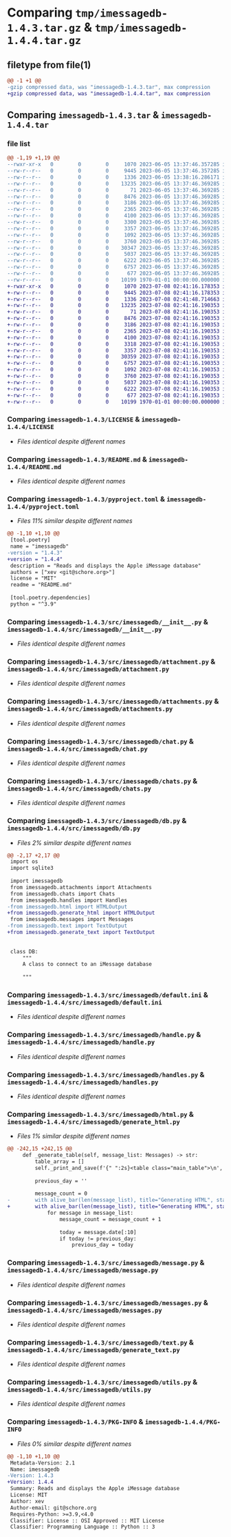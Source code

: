 # Comparing `tmp/imessagedb-1.4.3.tar.gz` & `tmp/imessagedb-1.4.4.tar.gz`

## filetype from file(1)

```diff
@@ -1 +1 @@
-gzip compressed data, was "imessagedb-1.4.3.tar", max compression
+gzip compressed data, was "imessagedb-1.4.4.tar", max compression
```

## Comparing `imessagedb-1.4.3.tar` & `imessagedb-1.4.4.tar`

### file list

```diff
@@ -1,19 +1,19 @@
--rwxr-xr-x   0        0        0     1070 2023-06-05 13:37:46.357285 imessagedb-1.4.3/LICENSE
--rw-r--r--   0        0        0     9445 2023-06-05 13:37:46.357285 imessagedb-1.4.3/README.md
--rw-r--r--   0        0        0     1336 2023-06-05 13:38:16.286171 imessagedb-1.4.3/pyproject.toml
--rw-r--r--   0        0        0    13235 2023-06-05 13:37:46.369285 imessagedb-1.4.3/src/imessagedb/__init__.py
--rw-r--r--   0        0        0       71 2023-06-05 13:37:46.369285 imessagedb-1.4.3/src/imessagedb/__main__.py
--rw-r--r--   0        0        0     8476 2023-06-05 13:37:46.369285 imessagedb-1.4.3/src/imessagedb/attachment.py
--rw-r--r--   0        0        0     3186 2023-06-05 13:37:46.369285 imessagedb-1.4.3/src/imessagedb/attachments.py
--rw-r--r--   0        0        0     2365 2023-06-05 13:37:46.369285 imessagedb-1.4.3/src/imessagedb/chat.py
--rw-r--r--   0        0        0     4100 2023-06-05 13:37:46.369285 imessagedb-1.4.3/src/imessagedb/chats.py
--rw-r--r--   0        0        0     3300 2023-06-05 13:37:46.369285 imessagedb-1.4.3/src/imessagedb/db.py
--rw-r--r--   0        0        0     3357 2023-06-05 13:37:46.369285 imessagedb-1.4.3/src/imessagedb/default.ini
--rw-r--r--   0        0        0     1092 2023-06-05 13:37:46.369285 imessagedb-1.4.3/src/imessagedb/handle.py
--rw-r--r--   0        0        0     3760 2023-06-05 13:37:46.369285 imessagedb-1.4.3/src/imessagedb/handles.py
--rw-r--r--   0        0        0    30347 2023-06-05 13:37:46.369285 imessagedb-1.4.3/src/imessagedb/html.py
--rw-r--r--   0        0        0     5037 2023-06-05 13:37:46.369285 imessagedb-1.4.3/src/imessagedb/message.py
--rw-r--r--   0        0        0     6222 2023-06-05 13:37:46.369285 imessagedb-1.4.3/src/imessagedb/messages.py
--rw-r--r--   0        0        0     6757 2023-06-05 13:37:46.369285 imessagedb-1.4.3/src/imessagedb/text.py
--rw-r--r--   0        0        0      677 2023-06-05 13:37:46.369285 imessagedb-1.4.3/src/imessagedb/utils.py
--rw-r--r--   0        0        0    10199 1970-01-01 00:00:00.000000 imessagedb-1.4.3/PKG-INFO
+-rwxr-xr-x   0        0        0     1070 2023-07-08 02:41:16.178353 imessagedb-1.4.4/LICENSE
+-rw-r--r--   0        0        0     9445 2023-07-08 02:41:16.178353 imessagedb-1.4.4/README.md
+-rw-r--r--   0        0        0     1336 2023-07-08 02:41:48.714663 imessagedb-1.4.4/pyproject.toml
+-rw-r--r--   0        0        0    13235 2023-07-08 02:41:16.190353 imessagedb-1.4.4/src/imessagedb/__init__.py
+-rw-r--r--   0        0        0       71 2023-07-08 02:41:16.190353 imessagedb-1.4.4/src/imessagedb/__main__.py
+-rw-r--r--   0        0        0     8476 2023-07-08 02:41:16.190353 imessagedb-1.4.4/src/imessagedb/attachment.py
+-rw-r--r--   0        0        0     3186 2023-07-08 02:41:16.190353 imessagedb-1.4.4/src/imessagedb/attachments.py
+-rw-r--r--   0        0        0     2365 2023-07-08 02:41:16.190353 imessagedb-1.4.4/src/imessagedb/chat.py
+-rw-r--r--   0        0        0     4100 2023-07-08 02:41:16.190353 imessagedb-1.4.4/src/imessagedb/chats.py
+-rw-r--r--   0        0        0     3318 2023-07-08 02:41:16.190353 imessagedb-1.4.4/src/imessagedb/db.py
+-rw-r--r--   0        0        0     3357 2023-07-08 02:41:16.190353 imessagedb-1.4.4/src/imessagedb/default.ini
+-rw-r--r--   0        0        0    30359 2023-07-08 02:41:16.190353 imessagedb-1.4.4/src/imessagedb/generate_html.py
+-rw-r--r--   0        0        0     6757 2023-07-08 02:41:16.190353 imessagedb-1.4.4/src/imessagedb/generate_text.py
+-rw-r--r--   0        0        0     1092 2023-07-08 02:41:16.190353 imessagedb-1.4.4/src/imessagedb/handle.py
+-rw-r--r--   0        0        0     3760 2023-07-08 02:41:16.190353 imessagedb-1.4.4/src/imessagedb/handles.py
+-rw-r--r--   0        0        0     5037 2023-07-08 02:41:16.190353 imessagedb-1.4.4/src/imessagedb/message.py
+-rw-r--r--   0        0        0     6222 2023-07-08 02:41:16.190353 imessagedb-1.4.4/src/imessagedb/messages.py
+-rw-r--r--   0        0        0      677 2023-07-08 02:41:16.190353 imessagedb-1.4.4/src/imessagedb/utils.py
+-rw-r--r--   0        0        0    10199 1970-01-01 00:00:00.000000 imessagedb-1.4.4/PKG-INFO
```

### Comparing `imessagedb-1.4.3/LICENSE` & `imessagedb-1.4.4/LICENSE`

 * *Files identical despite different names*

### Comparing `imessagedb-1.4.3/README.md` & `imessagedb-1.4.4/README.md`

 * *Files identical despite different names*

### Comparing `imessagedb-1.4.3/pyproject.toml` & `imessagedb-1.4.4/pyproject.toml`

 * *Files 11% similar despite different names*

```diff
@@ -1,10 +1,10 @@
 [tool.poetry]
 name = "imessagedb"
-version = "1.4.3"
+version = "1.4.4"
 description = "Reads and displays the Apple iMessage database"
 authors = ["xev <git@schore.org>"]
 license = "MIT"
 readme = "README.md"
 
 [tool.poetry.dependencies]
 python = "^3.9"
```

### Comparing `imessagedb-1.4.3/src/imessagedb/__init__.py` & `imessagedb-1.4.4/src/imessagedb/__init__.py`

 * *Files identical despite different names*

### Comparing `imessagedb-1.4.3/src/imessagedb/attachment.py` & `imessagedb-1.4.4/src/imessagedb/attachment.py`

 * *Files identical despite different names*

### Comparing `imessagedb-1.4.3/src/imessagedb/attachments.py` & `imessagedb-1.4.4/src/imessagedb/attachments.py`

 * *Files identical despite different names*

### Comparing `imessagedb-1.4.3/src/imessagedb/chat.py` & `imessagedb-1.4.4/src/imessagedb/chat.py`

 * *Files identical despite different names*

### Comparing `imessagedb-1.4.3/src/imessagedb/chats.py` & `imessagedb-1.4.4/src/imessagedb/chats.py`

 * *Files identical despite different names*

### Comparing `imessagedb-1.4.3/src/imessagedb/db.py` & `imessagedb-1.4.4/src/imessagedb/db.py`

 * *Files 2% similar despite different names*

```diff
@@ -2,17 +2,17 @@
 import os
 import sqlite3
 
 import imessagedb
 from imessagedb.attachments import Attachments
 from imessagedb.chats import Chats
 from imessagedb.handles import Handles
-from imessagedb.html import HTMLOutput
+from imessagedb.generate_html import HTMLOutput
 from imessagedb.messages import Messages
-from imessagedb.text import TextOutput
+from imessagedb.generate_text import TextOutput
 
 
 class DB:
     """
     A class to connect to an iMessage database
 
     """
```

### Comparing `imessagedb-1.4.3/src/imessagedb/default.ini` & `imessagedb-1.4.4/src/imessagedb/default.ini`

 * *Files identical despite different names*

### Comparing `imessagedb-1.4.3/src/imessagedb/handle.py` & `imessagedb-1.4.4/src/imessagedb/handle.py`

 * *Files identical despite different names*

### Comparing `imessagedb-1.4.3/src/imessagedb/handles.py` & `imessagedb-1.4.4/src/imessagedb/handles.py`

 * *Files identical despite different names*

### Comparing `imessagedb-1.4.3/src/imessagedb/html.py` & `imessagedb-1.4.4/src/imessagedb/generate_html.py`

 * *Files 1% similar despite different names*

```diff
@@ -242,15 +242,15 @@
     def _generate_table(self, message_list: Messages) -> str:
         table_array = []
         self._print_and_save(f'{" ":2s}<table class="main_table">\n', table_array)
 
         previous_day = ''
 
         message_count = 0
-        with alive_bar(len(message_list), title="Generating HTML", stats="({rate}, eta: {eta})") as bar:
+        with alive_bar(len(message_list), title="Generating HTML", stats="({rate}, eta: {eta})", comma=True) as bar:
             for message in message_list:
                 message_count = message_count + 1
 
                 today = message.date[:10]
                 if today != previous_day:
                     previous_day = today
```

### Comparing `imessagedb-1.4.3/src/imessagedb/message.py` & `imessagedb-1.4.4/src/imessagedb/message.py`

 * *Files identical despite different names*

### Comparing `imessagedb-1.4.3/src/imessagedb/messages.py` & `imessagedb-1.4.4/src/imessagedb/messages.py`

 * *Files identical despite different names*

### Comparing `imessagedb-1.4.3/src/imessagedb/text.py` & `imessagedb-1.4.4/src/imessagedb/generate_text.py`

 * *Files identical despite different names*

### Comparing `imessagedb-1.4.3/src/imessagedb/utils.py` & `imessagedb-1.4.4/src/imessagedb/utils.py`

 * *Files identical despite different names*

### Comparing `imessagedb-1.4.3/PKG-INFO` & `imessagedb-1.4.4/PKG-INFO`

 * *Files 0% similar despite different names*

```diff
@@ -1,10 +1,10 @@
 Metadata-Version: 2.1
 Name: imessagedb
-Version: 1.4.3
+Version: 1.4.4
 Summary: Reads and displays the Apple iMessage database
 License: MIT
 Author: xev
 Author-email: git@schore.org
 Requires-Python: >=3.9,<4.0
 Classifier: License :: OSI Approved :: MIT License
 Classifier: Programming Language :: Python :: 3
```

